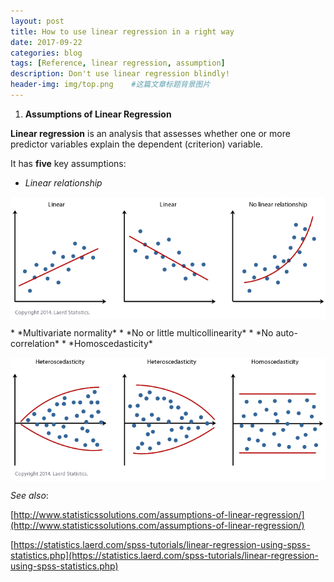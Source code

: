 ```yaml
---
layout: post
title: How to use linear regression in a right way
date: 2017-09-22
categories: blog
tags: [Reference, linear regression, assumption]
description: Don't use linear regression blindly!
header-img: img/top.png    #这篇文章标题背景图片
---
```


1. **Assumptions of Linear Regression**

**Linear regression** is an analysis that assesses whether one or more predictor variables explain the dependent (criterion) variable.  

It has **five** key assumptions:

  * *Linear relationship*
<center>
    <p><img src="/img/linear-nonlinear-relationships.png" align="center"></p>
</center>
  * *Multivariate normality*
  * *No or little multicollinearity*
  * *No auto-correlation*
  * *Homoscedasticity*
<center>
    <p><img src="/img/heteroscedastic-relationships.png" align="center"></p>
</center>  

*See also*: <br>

[http://www.statisticssolutions.com/assumptions-of-linear-regression/](http://www.statisticssolutions.com/assumptions-of-linear-regression/)

[https://statistics.laerd.com/spss-tutorials/linear-regression-using-spss-statistics.php](https://statistics.laerd.com/spss-tutorials/linear-regression-using-spss-statistics.php)